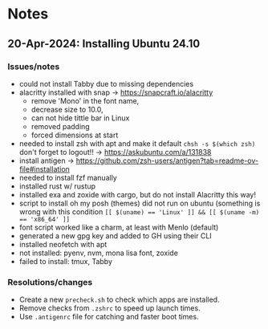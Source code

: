# Notes

## 20-Apr-2024: Installing Ubuntu 24.10

### Issues/notes

- could not install Tabby due to missing dependencies
- alacritty installed with snap -> <https://snapcraft.io/alacritty>
  - remove 'Mono' in the font name,
  - decrease size to 10.0,
  - can not hide tittle bar in Linux
  - removed padding
  - forced dimensions at start
- needed to install zsh with apt and make it default `chsh -s $(which zsh)` don't forget to logout!! -> <https://askubuntu.com/a/131838>
- install antigen -> <https://github.com/zsh-users/antigen?tab=readme-ov-file#installation>
- needed to install fzf manually
- installed rust w/ rustup
- installed exa and zoxide with cargo, but do not install Alacritty this way!
- script to install oh my posh (themes) did not run on ubuntu (something is wrong with this condition `[[ $(uname) == 'Linux' ]] && [[ $(uname -m) == 'x86_64' ]]`
- font script worked like a charm, at least with Menlo (default)
- generated a new gpg key and added to GH using their CLI
- installed neofetch with apt
- not installed:  pyenv, nvm, mona lisa font, zoxide
- failed to install: tmux, Tabby

### Resolutions/changes

- Create a new `precheck.sh` to check which apps are installed.
- Remove checks from `.zshrc` to speed up launch times.
- Use `.antigenrc` file for catching and faster boot times.
